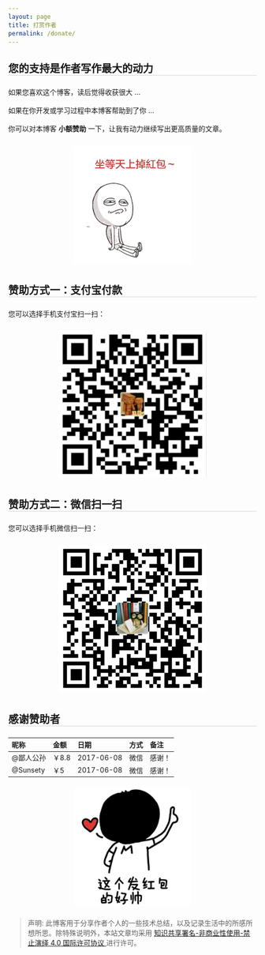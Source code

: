```yaml
---
layout: page
title: 打赏作者
permalink: /donate/
---
```


<style type="text/css">
img {
    max-width: 100%;
    padding: 0.5em 0;
    margin: auto;
    display: block;
}

h2 {
	margin: 1.4em 0 1.1em;
	border-bottom: 1px solid #D4D4D4;
}

p {
	margin: 0 0 1.234em;
}
</style>


## 您的支持是作者写作最大的动力

如果您喜欢这个博客，读后觉得收获很大 ...

如果在你开发或学习过程中本博客帮助到了你 ...

你可以对本博客 **小额赞助** 一下，让我有动力继续写出更高质量的文章。

![坐等天上掉红包~](/assets/imgs/donate_1.png)

## 赞助方式一：支付宝付款

您可以选择手机支付宝扫一扫：

![支付宝转账二维码](/assets/imgs/zhifubao_pay.png)

## 赞助方式二：微信扫一扫

您可以选择手机微信扫一扫：

![微信转账二维码](/assets/imgs/weixin_pay.png)

## 感谢赞助者

| 昵称      | 金额  | 日期       | 方式 | 备注   |
|:----------|:------|:-----------|:-----|:-------|
| @鄙人公孙 | ￥8.8 | 2017-06-08 | 微信 | 感谢！ |
| @Sunsety  | ￥5   | 2017-06-08 | 微信 | 感谢！ |

![这个发红包的好帅](/assets/imgs/donate_2.png)

> 声明: 此博客用于分享作者个人的一些技术总结，以及记录生活中的所感所想所思。除特殊说明外，本站文章均采用 <a rel="license" href="https://creativecommons.org/licenses/by-nc-nd/4.0/deed.zh"> 知识共享署名-非商业性使用-禁止演绎 4.0 国际许可协议 </a>进行许可。
